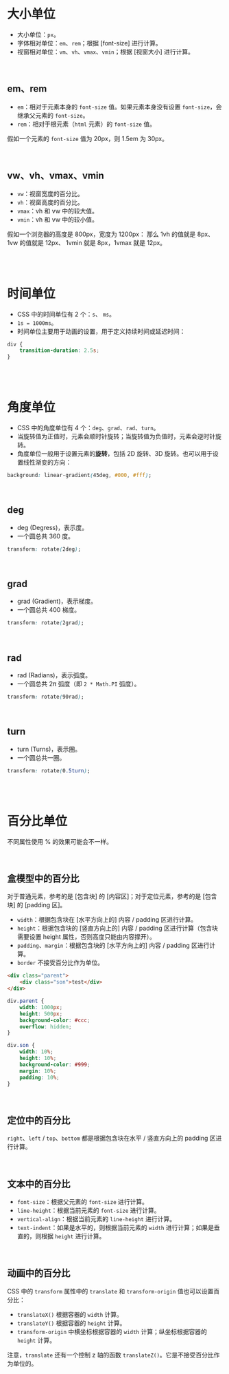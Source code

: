 # 大小单位

-   大小单位：`px`。
-   字体相对单位：`em`、`rem`；根据 [font-size] 进行计算。
-   视窗相对单位：`vm`、`vh`、`vmax`、`vmin`；根据 [视窗大小] 进行计算。

<br>

## em、rem

-   `em`：相对于元素本身的 `font-size` 值。如果元素本身没有设置 `font-size`，会继承父元素的 `font-size`。
-   `rem`：相对于根元素（`html` 元素）的 `font-size` 值。

假如一个元素的 `font-size` 值为 20px，则 1.5em 为 30px。

<br>

## vw、vh、vmax、vmin

-   `vw`：视窗宽度的百分比。
-   `vh`：视窗高度的百分比。
-   `vmax`：vh 和 vw 中的较大值。
-   `vmin`：vh 和 vw 中的较小值。

假如一个浏览器的高度是 800px，宽度为 1200px：
那么 1vh 的值就是 8px、 1vw 的值就是 12px、 1vmin 就是 8px，1vmax 就是 12px。

<br><br>

# 时间单位

-   CSS 中的时间单位有 2 个：`s`、 `ms`。
-   `1s = 1000ms`。
-   时间单位主要用于动画的设置，用于定义持续时间或延迟时间：

```css
div {
    transition-duration: 2.5s;
}
```

<br><br>

# 角度单位

-   CSS 中的角度单位有 4 个：`deg`、`grad`、`rad`、`turn`。
-   当旋转值为正值时，元素会顺时针旋转；当旋转值为负值时，元素会逆时针旋转。
-   角度单位一般用于设置元素的**旋转**，包括 2D 旋转、3D 旋转。也可以用于设置线性渐变的方向：

```css
background: linear-gradient(45deg, #000, #fff);
```

<br>

## deg

-   deg (Degress)，表示度。
-   一个圆总共 360 度。

```css
transform: rotate(2deg);
```

<br>

## grad

-   grad (Gradient)，表示梯度。
-   一个圆总共 400 梯度。

```css
transform: rotate(2grad);
```

<br>

## rad

-   rad (Radians)，表示弧度。
-   一个圆总共 2π 弧度（即 `2 * Math.PI` 弧度）。

```css
transform: rotate(90rad);
```

<br>

## turn

-   turn (Turns)，表示圈。
-   一个圆总共一圈。

```css
transform: rotate(0.5turn);
```

<br><br>

# 百分比单位

不同属性使用 % 的效果可能会不一样。

<br>

## 盒模型中的百分比

对于普通元素，参考的是 [包含块] 的 [内容区]；对于定位元素，参考的是 [包含块] 的 [padding 区]。

-   `width`：根据包含块在 [水平方向上的] 内容 / padding 区进行计算。
-   `height`：根据包含块的 [竖直方向上的] 内容 / padding 区进行计算（包含块需要设置 height 属性，否则高度只能由内容撑开）。
-   `padding`、`margin`：根据包含块的 [水平方向上的] 内容 / padding 区进行计算。
-   `border` 不接受百分比作为单位。

```html
<div class="parent">
    <div class="son">test</div>
</div>
```

```css
div.parent {
    width: 1000px;
    height: 500px;
    background-color: #ccc;
    overflow: hidden;
}

div.son {
    width: 10%;
    height: 10%;
    background-color: #999;
    margin: 10%;
    padding: 10%;
}
```

<br>

## 定位中的百分比

`right`、`left` / `top`、`bottom` 都是根据包含块在水平 / 竖直方向上的 padding 区进行计算。

<br>

## 文本中的百分比

-   `font-size`：根据父元素的 `font-size` 进行计算。
-   `line-height`：根据当前元素的 `font-size` 进行计算。
-   `vertical-align`：根据当前元素的 `line-height` 进行计算。
-   `text-indent`：如果是水平的，则根据当前元素的 `width` 进行计算；如果是垂直的，则根据 `height` 进行计算。

<br>

## 动画中的百分比

CSS 中的 `transform` 属性中的 `translate` 和 `transform-origin` 值也可以设置百分比：

-   `translateX()` 根据容器的 `width` 计算。
-   `translateY()` 根据容器的 `height` 计算。
-   `transform-origin` 中横坐标根据容器的 `width` 计算；纵坐标根据容器的 `height` 计算。

注意，`translate` 还有一个控制 z 轴的函数 `translateZ()`。它是不接受百分比作为单位的。

<br>
